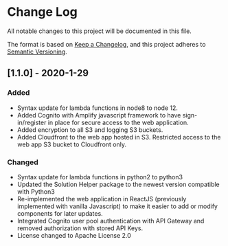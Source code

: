 # Change Log 
All notable changes to this project will be documented in this file. 
 
The format is based on [Keep a Changelog](https://keepachangelog.com/en/1.0.0/), 
and this project adheres to [Semantic Versioning](https://semver.org/spec/v2.0.0.html). 
 
## [1.1.0] - 2020-1-29
### Added 
- Syntax update for lambda functions in node8 to node 12.
- Added Cognito with Amplify javascript framework to have sign-in/register in place for secure access to the web application.
- Added encryption to all S3 and logging S3 buckets.
- Added Cloudfront to the web app hosted in S3. Restricted access to the web app S3 bucket to Cloudfront only.

### Changed
- Syntax update for lambda functions in python2 to python3
- Updated the Solution Helper package to the newest version compatible with Python3
- Re-implemented the web application in ReactJS (previously implemented with vanilla Javascript) to make it easier to add or modify components for later updates.
- Integrated Cognito user pool authentication with API Gateway and removed authorization with stored API Keys.
- License changed to Apache License 2.0

